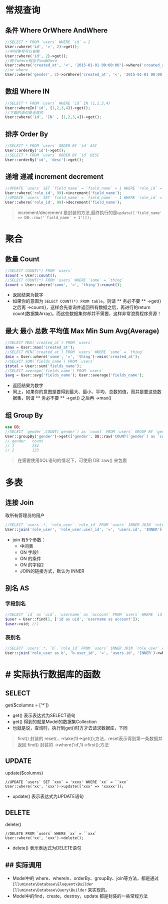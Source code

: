# 常规查询
## 条件 Where OrWhere AndWhere
```php
//SELECT * FROM `users` WHERE `id` = 2
User::where('id', '=', 2)->get(); 
//中间等号可以省略
User::where('id', 2)->get(); 
//两个where相当于andWhere
User::where('created_at', '<', '2015-01-01 00:00:00')->where('created_at', '>', '2014-01-01 00:00:00')->get(); 
//or where
User::where('gender', 2)->orWhere('created_at', '<', '2015-01-01 00:00:00')->get(); 
```

## 数组 Where IN
```php
//SELECT * FROM `users` WHERE `id` IN (1,2,3,4)
User::whereIn('id', [1,2,3,4])->get();
//下面的语句是无效的
User::where('id', 'IN' , [1,2,3,4])->get();
```

## 排序 Order By
```php
//SELECT * FROM `users` ORDER BY `id` ASC
User::orderBy('id')->get();
//SELECT * FROM `users` ORDER BY `id` DESC
User::orderBy('id', 'desc')->get();
```

## 递增 递减 increment decrement
```php
//UPDATE `users` SET `field_name` = `field_name` + 1 WHERE `role_id` = 99
User::where('role_id', 99)->increment('field_name');
//UPDATE `users` SET `field_name` = `field_name` - 1 WHERE `role_id` = 99
User::where('role_id', 99)->decrement('field_name');
```
> increment/decrement 是封装的方法,最终执行的是```update(['field_name' => DB::raw('`field_name` + 1')]);```



# 聚合
## 数量 Count
```php
//SELECT COUNT(*) FROM `users`
$count = User::count();
//SELECT COUNT(*) FROM `users` WHERE `some` = `thing`
$count = User::where('some', '=', 'thing')->count();
```
- 返回结果为数字
- 如果你的意图为 ```SELECT COUNT(*) FROM table```，则请 ** 务必不要 ** ->get() 之后再 ->count()，这样会先查询并返回所有数据之后，再进行的return count(数据集Array)。而这些数据集你却并不需要，这样非常浪费程序资源！

## 最大 最小 总数 平均值 Max Min Sum Avg(Average)
```php
//SELECT MAX(`created_at`) FROM `users`
$max = User::max('created_at');
//SELECT MIN(`created_at`) FROM `users` WHERE `some` = `thing`
$min = User::where('some', '=', 'thing')->min('created_at');
//SELECT SUM(`fields_name`) FROM `users`
$total = User::sum('fields_name');
//SELECT average(`fields_name`) FROM `users`
$avg = User::avg('fields_name'); User::average('fields_name');
```
- 返回结果为数字
- 同上，如果你的意图是要得到最大、最小、平均、总数的值，而并是要这些数据集，则请 ** 务必不要 ** ->get() 之后再 ->max()

## 组 Group By
```php
use DB;
//SELECT `gender`,COUNT(`gender`) as `count` FROM `users` GROUP BY `gender`
User::groupBy('gender')->get(['gender', DB::raw('COUNT(`gender`) as `count`')]);
// gender	count
// 1		234
// 2		123
```
> 在需要使用SQL语句的情况下，可使用 DB::raw() 来包裹

# 多表
## 连接 Join
取所有管理员的用户
```php
//SELECT `users`.*, `role_user`.`role_id` FROM `users` INNER JOIN `role_user` ON `role_user`.`user_id` = `users`.`id` WHERE `role_user`.`role_id` = 99
User::join('role_user', 'role_user.user_id', '=', 'users.id', 'INNER')->where('role_user.role_id', 99)->get(['users.*', 'role_user.role_id'])
```
- join 有5个参数：
	- 中间表
	- ON 字段1
	- ON 的条件
	- ON 的字段2
	- JOIN的链接方式，默认为 INNER

## 别名 AS
### 字段别名
```php
//SELECT `id` as `uid`, `username` as `account` FROM `users` WHERE `id` = 1
$user = User::find(1, ['id as uid', 'username as account']);
$user->uid; //1
```
### 表别名
```php
//SELECT `users`.*, `b`.`role_id` FROM `users` INNER JOIN `role_user` AS `b` ON `b`.`user_id` = `users`.`id` WHERE `b`.`role_id` = 99
User::join('role_user as b', 'b.user_id', '=', 'users.id', 'INNER')->where('b.role_id', 99)->get(['users.*', 'b.role_id'])
```

# # 实际执行数据库的函数
## SELECT
get($columns = ['*'])
- get() 表示表达式为SELECT语句
- get() 得到的就是Model的数据集Collection
- 也就是说，查询时，执行到get()时方才去请求数据库，下同

> first() 封装的 reset(...->take(1)->get());方法，reset表示得到第一条数据并返回
> find() 封装的 ->where('id',1)->first();方法

## UPDATE
update($columns)
```
//UPDATE `users` SET `xxx` = 'xxxx' WHERE `xx` = ``xxx`
User::where('xx', 'xxx')->update(['xxx' => 'xxxxx']);
```
- update() 表示表达式为UPDATE语句

## DELETE
delete()
```
//DELETE FROM `users` WHERE `xx` = ``xxx`
User::where('xx', 'xxx')->delete();
```
- delete() 表示表达式为DELETE语句

## ## 实际调用
- Model中的 where、whereIn、orderBy、groupBy、join等方法，都是通过
	<code>Illuminate\Database\Eloquent\Builder</code>
	<code>Illuminate\Database\Query\Builder</code>
	来实现的。
- Model中的find，create，destroy，update 都是封装的一些常规方法
